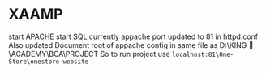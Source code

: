 # XAAMP
start APACHE
start SQL
currently appache port updated to 81 in httpd.conf
Also updated Document root of appache config in same file as D:\KING 👑\ACADEMY\BCA\PROJECT
So to run project use ```localhost:81\One-Store\onestore-website```


